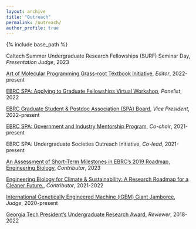 ```yaml
---
layout: archive
title: "Outreach"
permalink: /outreach/
author_profile: true
---
```


{% include base_path %}

Caltech Summer Undergraduate Research Fellowships (SURF) Seminar Day, *Presentation Judge*, 2023

[Art of Molecular Programming Grass-root Textbook Initiative](https://molecularprogrammers.org/#aomp), *Editor*, 2022-present

[EBRC SPA: Applying to Graduate Fellowships Virtual Workshop](https://www.youtube.com/watch?v=68ATfiHqgrY), *Panelist*, 2022

[EBRC Graduate Student & Postdoc Association (SPA) Board](https://ebrc.org/student-postdoc-association/), *Vice President*, 2022-present

[EBRC SPA: Government and Industry Mentorship Program](https://ebrc.org/programs/mentorship/), *Co-chair*, 2021-present

EBRC SPA: Undergraduate Societies Outreach Initiative, *Co-lead*, 2021-present

[An Assessment of Short-Term Milestones in EBRC’s 2019 Roadmap, Engineering Biology](https://roadmap.ebrc.org/2019-roadmap/an-assessment-of-engineering-biology-2023/), *Contributor*, 2023

[Engineering Biology for Climate & Sustainability: A Research Roadmap for a Cleaner Future.](https://ebrc.org/focus-areas/roadmapping/engineering-biology-for-climate-sustainability-september-2022/#:~:text=Engineering%20Biology%20for%20Climate%20%26%20Sustainability%3A%20A%20Research%20Roadmap%20for%20a,and%20grow%20the%20circular%20bioeconomy.), *Contributor*, 2021-2022

[International Genetically Engineered Machine (iGEM) Giant Jamboree](https://jamboree.igem.org), *Judge*, 2020-present

[Georgia Tech President’s Undergraduate Research Award](https://undergradresearch.gatech.edu/content/presidents-undergraduate-research-awards), *Reviewer*, 2018-2022